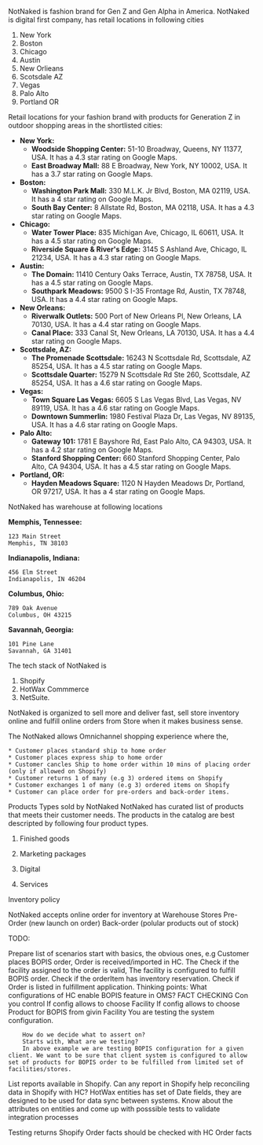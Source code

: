 NotNaked is fashion brand for Gen Z and Gen Alpha in America. NotNaked is digital first company, has retail locations in following cities 

1) New York 
2) Boston
3) Chicago
4) Austin
5) New Orlieans 
6) Scotsdale AZ
7) Vegas 
8) Palo Alto
9) Portland OR


Retail locations for your fashion brand with products for Generation Z in outdoor shopping areas in the shortlisted cities:

* **New York:**
    * **Woodside Shopping Center:** 51-10 Broadway, Queens, NY 11377, USA. It has a 4.3 star rating on Google Maps.
    * **East Broadway Mall:** 88 E Broadway, New York, NY 10002, USA. It has a 3.7 star rating on Google Maps.
* **Boston:**
    * **Washington Park Mall:** 330 M.L.K. Jr Blvd, Boston, MA 02119, USA. It has a 4 star rating on Google Maps.
    * **South Bay Center:** 8 Allstate Rd, Boston, MA 02118, USA. It has a 4.3 star rating on Google Maps.
* **Chicago:**
    * **Water Tower Place:** 835 Michigan Ave, Chicago, IL 60611, USA. It has a 4.5 star rating on Google Maps.
    * **Riverside Square & River's Edge:** 3145 S Ashland Ave, Chicago, IL 21234, USA. It has a 4.3 star rating on Google Maps.
* **Austin:**
    * **The Domain:** 11410 Century Oaks Terrace, Austin, TX 78758, USA. It has a 4.5 star rating on Google Maps.
    * **Southpark Meadows:** 9500 S I-35 Frontage Rd, Austin, TX 78748, USA. It has a 4.4 star rating on Google Maps.
* **New Orleans:**
    * **Riverwalk Outlets:** 500 Port of New Orleans Pl, New Orleans, LA 70130, USA. It has a 4.4 star rating on Google Maps.
    * **Canal Place:** 333 Canal St, New Orleans, LA 70130, USA. It has a 4.4 star rating on Google Maps.
* **Scottsdale, AZ:**
    * **The Promenade Scottsdale:** 16243 N Scottsdale Rd, Scottsdale, AZ 85254, USA. It has a 4.5 star rating on Google Maps.
    * **Scottsdale Quarter:** 15279 N Scottsdale Rd Ste 260, Scottsdale, AZ 85254, USA. It has a 4.6 star rating on Google Maps.
* **Vegas:**
    * **Town Square Las Vegas:** 6605 S Las Vegas Blvd, Las Vegas, NV 89119, USA. It has a 4.6 star rating on Google Maps.
    * **Downtown Summerlin:** 1980 Festival Plaza Dr, Las Vegas, NV 89135, USA. It has a 4.6 star rating on Google Maps.
* **Palo Alto:**
    * **Gateway 101:** 1781 E Bayshore Rd, East Palo Alto, CA 94303, USA. It has a 4.2 star rating on Google Maps.
    * **Stanford Shopping Center:** 660 Stanford Shopping Center, Palo Alto, CA 94304, USA. It has a 4.5 star rating on Google Maps.
* **Portland, OR:**
    * **Hayden Meadows Square:** 1120 N Hayden Meadows Dr, Portland, OR 97217, USA. It has a 4 star rating on Google Maps.


NotNaked has warehouse at following locations 

**Memphis, Tennessee:**

```
123 Main Street
Memphis, TN 38103
```

**Indianapolis, Indiana:**

```
456 Elm Street
Indianapolis, IN 46204
```

**Columbus, Ohio:**

```
789 Oak Avenue
Columbus, OH 43215
```

**Savannah, Georgia:**

```
101 Pine Lane
Savannah, GA 31401
```


The tech stack of NotNaked is 
1) Shopify
2) HotWax Commmerce
3) NetSuite. 

NotNaked is organized to sell more and deliver fast, sell store inventory online and fulfill online orders from Store when it makes business sense. 

The NotNaked allows Omnichannel shopping experience where the, 

    * Customer places standard ship to home order
    * Customer places express ship to home order
    * Customer cancles Ship to home order within 10 mins of placing order (only if allowed on Shopify)
    * Customer returns 1 of many (e.g 3) ordered items on Shopify
    * Customer exchanges 1 of many (e.g 3) ordered items on Shopify
    * Customer can place order for pre-orders and back-order items.


Products Types sold by NotNaked
NotNaked has curated list of products that meets their customer needs. The products in the catalog are best descripted by following four product types. 

1) Finished goods

2) Marketing packages 

3) Digital 

4) Services 

Inventory policy 

NotNaked accepts online order for inventory at 
Warehouse
Stores
Pre-Order (new launch on order) 
Back-order (polular products out of stock)




TODO:

Prepare list of scenarios 
    start with basics, the obvious ones, e.g Customer places BOPIS order,
    Order is received/imported in HC. 
        The Check if the facility assigned to the order is valid, The facility is configured to fulfill BOPIS order. Check if the orderItem has inventory reservation. Check if Order is listed in fulfillment application. 
        Thinking points: What configurations of HC enable BOPIS feature in OMS? FACT CHECKING
            Con you control 
                If config allows to choose Facility
                If config allows to choose Product for BOPIS from givin Facility
        You are testing the system configuration.
        
        How do we decide what to assert on?
        Starts with, What are we testing?
        In above example we are testing BOPIS configuration for a given client. We want to be sure that client system is configured to allow set of products for BOPIS order to be fulfilled from limited set of facilities/stores.


List reports available in Shopify.
Can any report in Shopify help reconciling data in Shopify with HC?
HotWax entities has set of Date fields, they are designed to be used for data sync between systems. Know about the attributes on entities and come up with posssible tests to validate integration processes

Testing returns
    Shopify Order facts should be checked with HC Order facts



